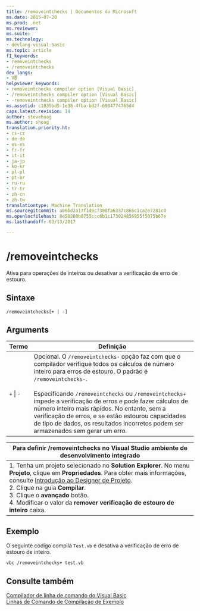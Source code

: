 ```yaml
---
title: /removeintchecks | Documentos do Microsoft
ms.date: 2015-07-20
ms.prod: .net
ms.reviewer: 
ms.suite: 
ms.technology:
- devlang-visual-basic
ms.topic: article
f1_keywords:
- removeintchecks
- /removeintchecks
dev_langs:
- VB
helpviewer_keywords:
- removeintchecks compiler option [Visual Basic]
- /removeintchecks compiler option [Visual Basic]
- -removeintchecks compiler option [Visual Basic]
ms.assetid: c1835bd5-1e38-4fba-bd2f-6984774765d4
caps.latest.revision: 14
author: stevehoag
ms.author: shoag
translation.priority.ht:
- cs-cz
- de-de
- es-es
- fr-fr
- it-it
- ja-jp
- ko-kr
- pl-pl
- pt-br
- ru-ru
- tr-tr
- zh-cn
- zh-tw
translationtype: Machine Translation
ms.sourcegitcommit: a06bd2a17f1d6c7308fa6337c866c1ca2e7281c0
ms.openlocfilehash: 8e50200b8755ccc6b1c173024856955f5075b67e
ms.lasthandoff: 03/13/2017

---
```

# <a name="removeintchecks"></a>/removeintchecks
Ativa para operações de inteiros ou desativar a verificação de erro de estouro.  
  
## <a name="syntax"></a>Sintaxe  
  
```  
/removeintchecks[+ | -]  
```  
  
## <a name="arguments"></a>Arguments  
  
|Termo|Definição|  
|---|---|  
|`+` &#124; `-`|Opcional. O `/removeintchecks-` opção faz com que o compilador verifique todos os cálculos de número inteiro para erros de estouro. O padrão é `/removeintchecks-`.<br /><br /> Especificando `/removeintchecks` ou `/removeintchecks+` impede a verificação de erros e pode fazer cálculos de número inteiro mais rápidos. No entanto, sem a verificação de erros, e se estão estourou capacidades de tipo de dados, os resultados incorretos podem ser armazenados sem gerar um erro.|  
  
|Para definir /removeintchecks no Visual Studio ambiente de desenvolvimento integrado|  
|---|  
|1.  Tenha um projeto selecionado no **Solution Explorer**. No menu **Projeto**, clique em **Propriedades**. Para obter mais informações, consulte [Introdução ao Designer de Projeto](http://msdn.microsoft.com/en-us/898dd854-c98d-430c-ba1b-a913ce3c73d7).<br />2.  Clique na guia **Compilar**.<br />3.  Clique o **avançado** botão.<br />4.  Modificar o valor da **remover verificação de estouro de inteiro** caixa.|  
  
## <a name="example"></a>Exemplo  
 O seguinte código compila `Test.vb` e desativa a verificação de erro de estouro de inteiro.  
  
```  
vbc /removeintchecks+ test.vb  
```  
  
## <a name="see-also"></a>Consulte também  
 [Compilador de linha de comando do Visual Basic](../../../visual-basic/reference/command-line-compiler/index.md)   
 [Linhas de Comando de Compilação de Exemplo](../../../visual-basic/reference/command-line-compiler/sample-compilation-command-lines.md)
